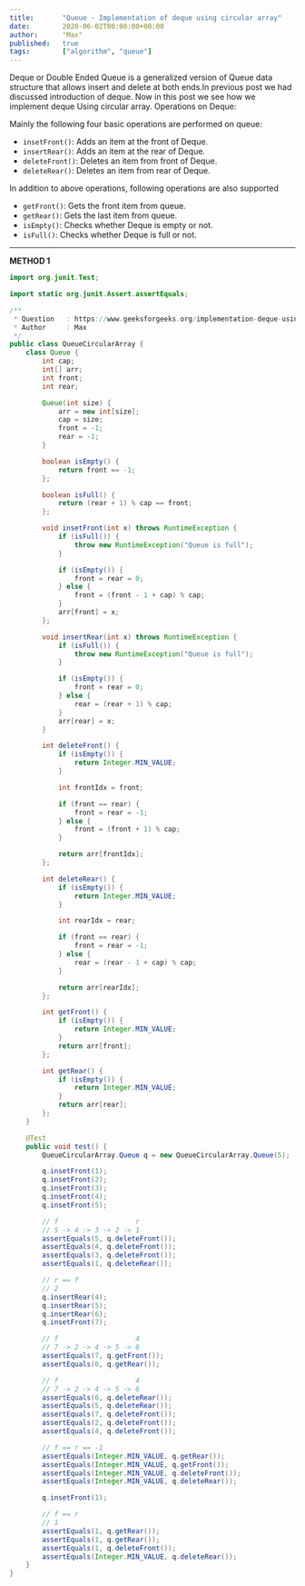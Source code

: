 ```yaml
---
title:       "Queue - Implementation of deque using circular array"
date:        2020-06-02T00:00:00+00:00
author:      "Max"
published:   true
tags:        ["algorithm", "queue"]
---
```


Deque or Double Ended Queue is a generalized version of Queue data structure that allows insert and delete at both ends.In previous post we had discussed introduction of deque. Now in this post we see how we implement deque Using circular array.
Operations on Deque:

Mainly the following four basic operations are performed on queue:

- `insetFront()`: Adds an item at the front of Deque.
- `insertRear()`: Adds an item at the rear of Deque.
- `deleteFront()`: Deletes an item from front of Deque.
- `deleteRear()`: Deletes an item from rear of Deque.

In addition to above operations, following operations are also supported

- `getFront()`: Gets the front item from queue.
- `getRear()`: Gets the last item from queue.
- `isEmpty()`: Checks whether Deque is empty or not.
- `isFull()`: Checks whether Deque is full or not.

---

**METHOD 1**

```java
import org.junit.Test;

import static org.junit.Assert.assertEquals;

/**
 * Question   : https://www.geeksforgeeks.org/implementation-deque-using-circular-array/
 * Author     : Max
 */
public class QueueCircularArray {
    class Queue {
        int cap;
        int[] arr;
        int front;
        int rear;

        Queue(int size) {
            arr = new int[size];
            cap = size;
            front = -1;
            rear = -1;
        }

        boolean isEmpty() {
            return front == -1;
        };

        boolean isFull() {
            return (rear + 1) % cap == front;
        };

        void insetFront(int x) throws RuntimeException {
            if (isFull()) {
                throw new RuntimeException("Queue is full");
            }

            if (isEmpty()) {
                front = rear = 0;
            } else {
                front = (front - 1 + cap) % cap;
            }
            arr[front] = x;
        };

        void insertRear(int x) throws RuntimeException {
            if (isFull()) {
                throw new RuntimeException("Queue is full");
            }

            if (isEmpty()) {
                front = rear = 0;
            } else {
                rear = (rear + 1) % cap;
            }
            arr[rear] = x;
        }

        int deleteFront() {
            if (isEmpty()) {
                return Integer.MIN_VALUE;
            }

            int frontIdx = front;

            if (front == rear) {
                front = rear = -1;
            } else {
                front = (front + 1) % cap;
            }

            return arr[frontIdx];
        };

        int deleteRear() {
            if (isEmpty()) {
                return Integer.MIN_VALUE;
            }

            int rearIdx = rear;

            if (front == rear) {
                front = rear = -1;
            } else {
                rear = (rear - 1 + cap) % cap;
            }

            return arr[rearIdx];
        };

        int getFront() {
            if (isEmpty()) {
                return Integer.MIN_VALUE;
            }
            return arr[front];
        };

        int getRear() {
            if (isEmpty()) {
                return Integer.MIN_VALUE;
            }
            return arr[rear];
        };
    }

    @Test
    public void test() {
        QueueCircularArray.Queue q = new QueueCircularArray.Queue(5);

        q.insetFront(1);
        q.insetFront(2);
        q.insetFront(3);
        q.insetFront(4);
        q.insetFront(5);

        // f                   r
        // 5 -> 4 -> 3 -> 2 -> 1
        assertEquals(5, q.deleteFront());
        assertEquals(4, q.deleteFront());
        assertEquals(3, q.deleteFront());
        assertEquals(1, q.deleteRear());

        // r == f
        // 2
        q.insertRear(4);
        q.insertRear(5);
        q.insertRear(6);
        q.insetFront(7);

        // f                   4
        // 7 -> 2 -> 4 -> 5 -> 6
        assertEquals(7, q.getFront());
        assertEquals(6, q.getRear());

        // f                   4
        // 7 -> 2 -> 4 -> 5 -> 6
        assertEquals(6, q.deleteRear());
        assertEquals(5, q.deleteRear());
        assertEquals(7, q.deleteFront());
        assertEquals(2, q.deleteFront());
        assertEquals(4, q.deleteFront());

        // f == r == -1
        assertEquals(Integer.MIN_VALUE, q.getRear());
        assertEquals(Integer.MIN_VALUE, q.getFront());
        assertEquals(Integer.MIN_VALUE, q.deleteFront());
        assertEquals(Integer.MIN_VALUE, q.deleteRear());

        q.insetFront(1);

        // f == r
        // 1
        assertEquals(1, q.getRear());
        assertEquals(1, q.getRear());
        assertEquals(1, q.deleteFront());
        assertEquals(Integer.MIN_VALUE, q.deleteRear());
    }
}
```
